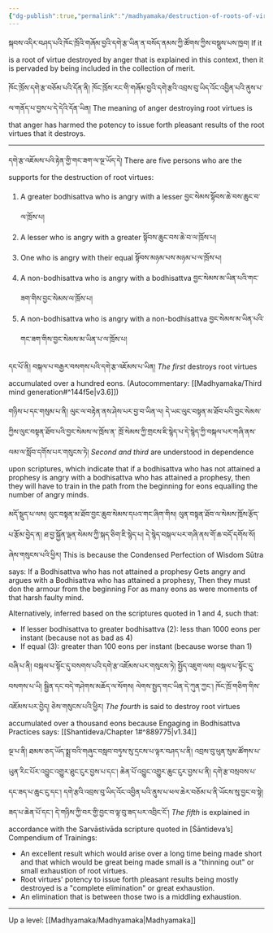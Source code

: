 ```yaml
---
{"dg-publish":true,"permalink":"/madhyamaka/destruction-of-roots-of-virtue-by-anger/"}
---
```


སྐབས་འདིར་བཤད་པའི་ཁོང་ཁྲོའི་གཞོམ་བྱའི་དགེ་རྩ་ཡིན་ན་བསོད་ནམས་ཀྱི་ཚོགས་ཀྱིས་བསྡུས་པས་ཁྱབ།
If it is a root of virtue destroyed by anger that is explained in this context, then it is pervaded by being included in the collection of merit.

ཁོང་ཁྲོས་དགེ་རྩ་བཅོམ་པའི་དོན་ནི། ཁོང་ཁྲོས་རང་གི་གཞོམ་བྱའི་དགེ་རྩའི་འབྲས་བུ་ཡིད་འོང་འབྱིན་པའི་ནུས་པ་ལ་གནོད་པ་བྱས་པ་དེ་དེའི་དོན་ཡིན།
The meaning of anger destroying root virtues is that anger has harmed the potency to issue forth pleasant results of the root virtues that it destroys.

---
དགེ་རྩ་འཇོམས་པའི་རྟེན་གྱི་གང་ཟག་ལ་ལྔ་ཡོད་དེ།
There are five persons who are the supports for the destruction of root virtues: 
1. A greater bodhisattva who is angry with a lesser བྱང་སེམས་སྟོབས་ཆེ་བས་ཆུང་བ་ལ་ཁྲོས་པ།
2. A lesser who is angry with a greater སྟོབས་ཆུང་བས་ཆེ་བ་ལ་ཁྲོས་པ།
3. One who is angry with their equal སྟོབས་མཉམ་པས་མཉམ་པ་ལ་ཁྲོས་པ།
4. A non-bodhisattva who is angry with a bodhisattva བྱང་སེམས་མ་ཡིན་པའི་གང་ཟག་གིས་བྱང་སེམས་ལ་ཁྲོས་པ།
5. A non-bodhisattva who is angry with a non-bodhisattva བྱང་སེམས་མ་ཡིན་པའི་གང་ཟག་གིས་བྱང་སེམས་མ་ཡིན་པ་ལ་ཁྲོས་པ།

དང་པོ་ནི། བསྐལ་པ་བརྒྱར་བསགས་པའི་དགེ་རྩ་འཇོམས་པ་ཡིན།
*The first* destroys root virtues accumulated over a hundred eons. (Autocommentary: [[Madhyamaka/Third mind generation#^144f5e\|v3.6]])

གཉིས་པ་དང་གསུམ་པ་ནི། ལུང་ལ་བརྟེན་ནས་ཤེས་པར་བྱ་བ་ཡིན་ལ། དེ་ཡང་ལུང་བསྟན་མ་ཐོབ་པའི་བྱང་སེམས་ཀྱིས་ལུང་བསྟན་ཐོབ་པའི་བྱང་སེམས་ལ་ཁྲོས་ན་
ཁྲོ་སེམས་ཀྱི་གྲངས་ཇི་སྙེད་པ་དེ་སྙེད་ཀྱི་བསྐལ་པར་གཞི་ནས་ལམ་ལ་སློབ་དགོས་པར་གསུངས་ཏེ།
*Second and third* are understood in dependence upon scriptures, which indicate that if a bodhisattva who has not attained a prophesy is angry with a bodhisattva who has attained a prophesy, then they will have to train in the path from the beginning for eons equalling the number of angry minds.

མདོ་སྡུད་པ་ལས། ལུང་བསྟན་མ་ཐོབ་བྱང་ཆུབ་སེམས་དཔའ་གང་ཞིག་གིས། ལུན་བསྟན་ཐོབ་ལ་སེམས་ཁྲོས་རྩོད་པ་རྩོམ་བྱེད་ན།
ཐ་བྱ་སྐྱོན་ལྡན་སེམས་ཀྱི་སྐད་ཅིག་ཇི་སྙེད་པ། དེ་སྙེད་བསྐལ་པར་གཞི་ནས་གོ་ཆ་བདོ་དགོས་སོ། ཞེས་གསུངས་པའི་ཕྱིར།
This is because the Condensed Perfection of Wisdom Sūtra says:
If a Bodhisattva who has not attained a prophesy
Gets angry and argues with a Bodhisattva who has attained a prophesy,
Then they must don the armour from the beginning
For as many eons as were moments of that harsh faulty mind.

Alternatively, inferred based on the scriptures quoted in 1 and 4, such that:
- If lesser bodhisattva to greater bodhisattva (2): less than 1000 eons per instant (because not as bad as 4)
- If equal (3): greater than 100 eons per instant (because worse than 1)

བཞི་པ་ནི། བསྐལ་པ་སྟོང་དུ་བསགས་པའི་དགེ་རྩ་འཇོམས་པར་གསུངས་ཏེ། སྤྱོད་འཇུག་ལས། བསྐལ་པ་སྟོང་དུ་བསགས་པ་ཡི། 
སྦྱིན་དང་བདེ་གཤེགས་མཆོད་ལ་སོགས། ལེགས་སྤྱད་གང་ཡིན་དེ་ཀུན་ཀྱང་། ཁོང་ཁྲོ་གཅིག་གིས་འཇོམས་པར་བྱེད། ཅེས་གསུངས་པའི་ཕྱིར།
*The fourth* is said to destroy root virtues accumulated over a thousand eons because Engaging in Bodhisattva Practices says: [[Shantideva/Chapter 1#^889775\|v1.34]]

ལྔ་པ་ནི། ཐམས་ཅད་ཡོད་སྨྲ་བའི་གཞུང་བསླབ་བཏུས་སུ་དྲངས་པ་ལྟར་བཤད་པ་ནི། 
འབྲས་བུ་ཕུན་སུམ་ཚོགས་པ་ཡུན་རིང་པོར་འབྱུང་འགྱུར་ཐུང་ངུར་བྱས་པ་དང་། ཆེན་པོ་འབྱུང་འགྱུར་ཆུང་ངུར་བྱས་པ་ནི། དགེ་རྩ་བསྲབས་པ་དང་ཟད་པ་ཆུང་ངུ་དང་། དགེ་རྩའི་འབྲས་བུ་ཡིད་འོང་འབྱིན་པའི་ནུས་པ་ཕལ་ཆེར་བཅོམ་པ་ནི་ཡོངས་སུ་བྱང་བ་སྟེ། ཟད་པ་ཆེན་པོ་དང་། དེ་གཉིས་ཀྱི་བར་གྱི་བྱང་བ་ལྟ་བུ་ཟད་པར་འབྲིང་ངོ་།
*The fifth* is explained in accordance with the Sarvāstivāda scripture quoted in [Śāntideva’s] Compendium of Trainings: 
- An excellent result which would arise over a long time being made short and that which would be great being made small is a "thinning out" or small exhaustion of root virtues. 
- Root virtues' potency to issue forth pleasant results being mostly destroyed is a "complete elimination" or great exhaustion.
- An elimination that is between those two is a middling exhaustion.


---
Up a level: [[Madhyamaka/Madhyamaka\|Madhyamaka]]